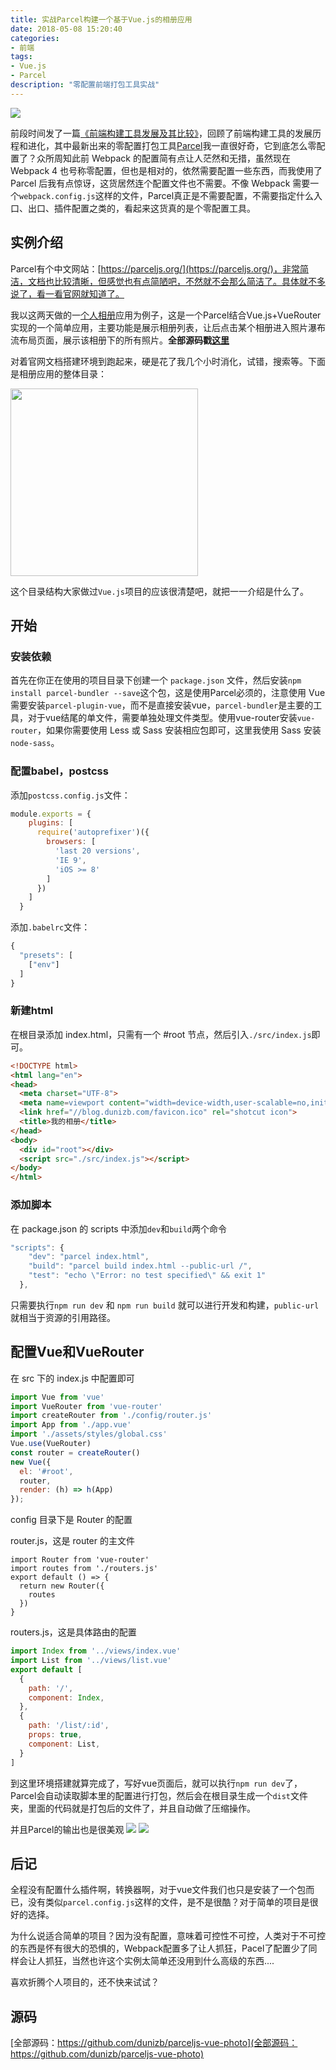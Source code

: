 ```yaml
---
title: 实战Parcel构建一个基于Vue.js的相册应用
date: 2018-05-08 15:20:40
categories:
- 前端
tags:
- Vue.js
- Parcel
description: "零配置前端打包工具实战"
---
```

![](https://raw.githubusercontent.com/dunizb/cloudimg/master/blog/article/201805/parcel/banner.png)

前段时间发了一篇[《前端构建工具发展及其比较》](https://blog.dunizb.com/2018/04/23/%E5%89%8D%E7%AB%AF%E6%9E%84%E5%BB%BA%E5%B7%A5%E5%85%B7%E5%8F%91%E5%B1%95%E5%8F%8A%E5%85%B6%E6%AF%94%E8%BE%83/)，回顾了前端构建工具的发展历程和进化，其中最新出来的零配置打包工具[Parcel](https://parceljs.org/)我一直很好奇，它到底怎么零配置了？<!-- more -->众所周知此前 Webpack 的配置简有点让人茫然和无措，虽然现在 Webpack 4 也号称零配置，但也是相对的，依然需要配置一些东西，而我使用了 Parcel 后我有点惊讶，这货居然连个配置文件也不需要。不像 Webpack 需要一个`webpack.config.js`这样的文件，Parcel真正是不需要配置，不需要指定什么入口、出口、插件配置之类的，看起来这货真的是个零配置工具。

## 实例介绍

Parcel有个中文网站：[https://parceljs.org/](https://parceljs.org/)，非常简洁，文档也比较清晰，但感觉也有点简陋吧，不然就不会那么简洁了。具体就不多说了，看一看官网就知道了。

我以这两天做的一[个人相册](https://photo.dunizb.com)应用为例子，这是一个Parcel结合Vue.js+VueRouter实现的一个简单应用，主要功能是展示相册列表，让后点击某个相册进入照片瀑布流布局页面，展示该相册下的所有照片。**全部源码戳[这里](https://github.com/dunizb/parceljs-vue-photo)**

对着官网文档搭建环境到跑起来，硬是花了我几个小时消化，试错，搜索等。下面是相册应用的整体目录：

<img src="https://raw.githubusercontent.com/dunizb/cloudimg/master/blog/article/201805/parcel/parcel_0.png" width="300px">

这个目录结构大家做过`Vue.js`项目的应该很清楚吧，就把一一介绍是什么了。

## 开始

### 安装依赖
首先在你正在使用的项目目录下创建一个 `package.json` 文件，然后安装`npm install parcel-bundler --save`这个包，这是使用Parcel必须的，注意使用 Vue 需要安装`parcel-plugin-vue`，而不是直接安装vue，`parcel-bundler`是主要的工具，对于vue结尾的单文件，需要单独处理文件类型。使用vue-router安装`vue-router`，如果你需要使用 Less 或 Sass 安装相应包即可，这里我使用 Sass 安装`node-sass`。

### 配置babel，postcss

添加`postcss.config.js`文件：
```js
module.exports = {
    plugins: [
      require('autoprefixer')({ 
        browsers: [
          'last 20 versions',
          'IE 9',
          'iOS >= 8'
        ]
      })
    ]
  }
```
添加`.babelrc`文件：
```js
{
  "presets": [
    ["env"]
  ]
}
```

### 新建html

在根目录添加 index.html，只需有一个 #root 节点，然后引入`./src/index.js`即可。
```html
<!DOCTYPE html>
<html lang="en">
<head>
  <meta charset="UTF-8">
  <meta name=viewport content="width=device-width,user-scalable=no,initial-scale=1,maximum-scale=1,minimum-scale=1">
  <link href="//blog.dunizb.com/favicon.ico" rel="shotcut icon">
  <title>我的相册</title>
</head>
<body>
  <div id="root"></div>
  <script src="./src/index.js"></script>
</body>
</html>
```

### 添加脚本

在 package.json 的 scripts 中添加`dev`和`build`两个命令
```js
"scripts": {
    "dev": "parcel index.html",
    "build": "parcel build index.html --public-url /",
    "test": "echo \"Error: no test specified\" && exit 1"
  },
```
只需要执行`npm run dev` 和 `npm run build` 就可以进行开发和构建，`public-url`就相当于资源的引用路径。

## 配置Vue和VueRouter

在 src 下的 index.js 中配置即可
```js
import Vue from 'vue'
import VueRouter from 'vue-router'
import createRouter from './config/router.js'
import App from './app.vue'
import './assets/styles/global.css'
Vue.use(VueRouter)
const router = createRouter()
new Vue({
  el: '#root',
  router,
  render: (h) => h(App)
});
```

config 目录下是 Router 的配置

router.js，这是 router 的主文件
```
import Router from 'vue-router'
import routes from './routers.js'
export default () => {
  return new Router({
    routes
  })
}
```
routers.js，这是具体路由的配置
```js
import Index from '../views/index.vue'
import List from '../views/list.vue'
export default [
  {
    path: '/',
    component: Index,
  },
  {
    path: '/list/:id',
    props: true,
    component: List,
  }
]
```
到这里环境搭建就算完成了，写好vue页面后，就可以执行`npm run dev`了，Parcel会自动读取脚本里的配置进行打包，然后会在根目录生成一个`dist`文件夹，里面的代码就是打包后的文件了，并且自动做了压缩操作。

并且Parcel的输出也是很美观
![](https://raw.githubusercontent.com/dunizb/cloudimg/master/blog/article/201805/parcel/parcel_1.jpg)
![](https://raw.githubusercontent.com/dunizb/cloudimg/master/blog/article/201805/parcel/parcel_2.png)

## 后记

全程没有配置什么插件啊，转换器啊，对于vue文件我们也只是安装了一个包而已，没有类似`parcel.config.js`这样的文件，是不是很酷？对于简单的项目是很好的选择。

为什么说适合简单的项目？因为没有配置，意味着可控性不可控，人类对于不可控的东西是怀有很大的恐惧的，Webpack配置多了让人抓狂，Pacel了配置少了同样会让人抓狂，当然也许这个实例太简单还没用到什么高级的东西....

喜欢折腾个人项目的，还不快来试试？

## 源码

[全部源码：https://github.com/dunizb/parceljs-vue-photo](全部源码：https://github.com/dunizb/parceljs-vue-photo)
